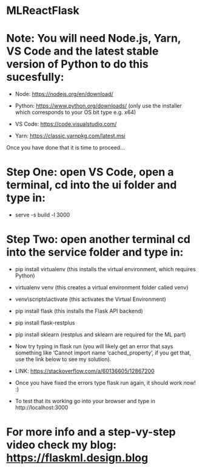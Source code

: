 # MLReactFlask

# Note: You will need Node.js, Yarn, VS Code and the latest stable version of Python to do this sucesfully:

- Node: https://nodejs.org/en/download/

- Python: https://www.python.org/downloads/ (only use the installer which corresponds to your OS bit type e.g. x64)

- VS Code: https://code.visualstudio.com/

- Yarn: https://classic.yarnpkg.com/latest.msi

Once you have done that it is time to proceed...
 
# Step One: open VS Code, open a terminal, cd into the ui folder and type in:

- serve -s build -l 3000


# Step Two: open another terminal cd into the service folder and type in:


- pip install virtualenv (this installs the virtual environment, which requires Python)

- virtualenv venv (this creates a virtual environment folder called venv)

- venv\scripts\activate (this activates the Virtual Environment)

- pip install flask (this installs the Flask API backend)

- pip install flask-restplus

- pip install sklearn (restplus and sklearn are required for the ML part)

- Now try typing in flask run (you will likely get an error that says something like ‘Cannot import name ‘cached_property’, if you get that, use the link below to see my solution). 

- LINK: https://stackoverflow.com/a/60136605/12867200

- Once you have fixed the errors type flask run again, it should work now! :)

- To test that its working go into your browser and type in http://localhost:3000


# For more info and a step-vy-step video check my blog: https://flaskml.design.blog

